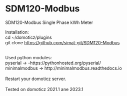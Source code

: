 # SDM120-Modbus
SDM120-Modbus Single Phase kWh Meter

Installation: <br>
cd ~/domoticz/plugins<br>
git clone https://github.com/simat-git/SDM120-Modbus <br>

<br>
Used python modules: <br>
pyserial -> -https://pythonhosted.org/pyserial/ <br>
minimalmodbus -> http://minimalmodbus.readthedocs.io<br>
<br>
Restart your domoticz server.
<br>
<br>
Tested on domoticz 2021.1 ane 2023.1

